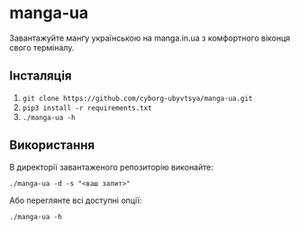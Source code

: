 # manga-ua

Завантажуйте манґу українською на manga.in.ua з комфортного віконця свого терміналу.

## Інсталяція

1. `git clone https://github.com/cyborg-ubyvtsya/manga-ua.git`
2. `pip3 install -r requirements.txt`
3. `./manga-ua -h`

## Використання

В директорії завантаженого репозиторію виконайте:

`./manga-ua -d -s "<ваш запит>"`

Або переглянте всі доступні опції:

`./manga-ua -h`
